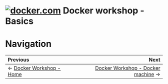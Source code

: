 # [![docker.com](https://www.docker.com/favicons/favicon-32x32.png)](https://www.docker.com/) Docker workshop - Basics




# Navigation 

Previous | Next 
:------- | ---: 
← [Docker Workshop - Home](https://github.com/bmnicolae/docker-workshop) | [Docker Workshop - Docker machine](../01-docker-machine) →